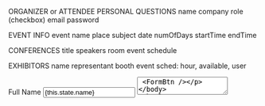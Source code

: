 ORGANIZER or ATTENDEE
PERSONAL QUESTIONS
name
company
role (checkbox)
email
password

EVENT INFO
event name
place
subject
date
numOfDays
startTime
endTime

CONFERENCES
title
speakers
room
event
schedule

EXHIBITORS
name
representant
booth
event
sched: hour, available, user

 <Label>Full Name</Label>
            <Input 
            name="name"
            value={this.state.name}
            type="text"
            placeHolder="Enter your full name"
            onChange={this.handleInputChange}
            />
            <TextArea
            type="text"
            placeHolder="Enter the description of the conference"
            />
            <FormBtn />